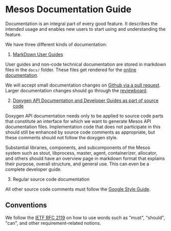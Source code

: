 
# Mesos Documentation Guide

Documentation is an integral part of every good feature. It describes the intended usage and enables new users to start using and understanding the feature.

We have three different kinds of documentation:

1. [MarkDown User Guides](markdown-style-guide.html)

  User guides and non-code technical documentation are stored in markdown files in the `docs/` folder. These files get rendered for the [online documentation](http://mesos.apache.org/documentation/latest/).

  We will accept small documentation changes on [Github via a pull request](https://github.com/apache/mesos). Larger documentation changes should go through the [reviewboard](https://reviews.apache.org/groups/mesos/).

2. [Doxygen API Documentation and Developer Guides as part of source code](doxygen-style-guide.html)

  Doxygen API documentation needs only to be applied to source code parts that
  constitute an interface for which we want to generate Mesos API documentation
  files. Implementation code that does not participate in this should still be
  enhanced by source code comments as appropriate, but these comments should not follow the doxygen style.

  Substantial libraries, components, and subcomponents of the Mesos system such as
  stout, libprocess, master, agent, containerizer, allocator, and others
  should have an overview page in markdown format that explains their
  purpose, overall structure, and general use. This can even be a complete developer guide.

3. Regular source code documentation

  All other source code comments must follow the [Google Style Guide](https://google.github.io/styleguide/cppguide.html#Comments).


## Conventions

We follow the [IETF RFC 2119](https://www.ietf.org/rfc/rfc2119.txt)
on how to use words such as "must", "should", "can",
and other requirement-related notions.
